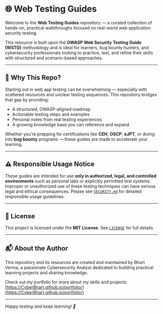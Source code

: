 # 🌐 Web Testing Guides

Welcome to the **Web Testing Guides** repository — a curated collection of hands-on, practical walkthroughs focused on real-world web application security testing.

This resource is built upon the **OWASP Web Security Testing Guide (WSTG)** methodology and is ideal for learners, bug bounty hunters, and cybersecurity professionals looking to practice, test, and refine their skills with structured and scenario-based approaches.

---

## 🧠 Why This Repo?

Starting out in web app testing can be overwhelming — especially with scattered resources and unclear testing sequences. This repository bridges that gap by providing:

- A structured, OWASP-aligned roadmap  
- Actionable testing steps and examples  
- Personal notes from real testing experiences  
- A growing knowledge base you can reference and expand  

Whether you're prepping for certifications like **CEH**, **OSCP**, **eJPT**, or diving into **bug bounty** programs — these guides are made to accelerate your learning.

---

## ⚠️ Responsible Usage Notice

These guides are intended for use **only in authorized, legal, and controlled environments** such as personal labs or explicitly permitted test systems.  
Improper or unauthorized use of these testing techniques can have serious legal and ethical consequences. Please see [`SECURITY.md`](./SECURITY.md) for detailed responsible usage guidelines.

---

## 📄 License

This project is licensed under the **MIT License**. See [`LICENSE`](./LICENSE) for full details.

---

## 📬 About the Author

This repository and its resources are created and maintained by Bhart Verma, a passionate Cybersecurity Analyst dedicated to building practical learning projects and sharing knowledge.

Check out my portfolio for more about my skills and projects: [https://CyberBhart.github.io/portfolio/](https://CyberBhart.github.io/portfolio/)

---

*Happy testing and keep learning! 🚀*

